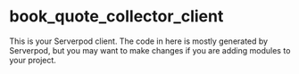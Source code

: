 # book_quote_collector_client

This is your Serverpod client. The code in here is mostly generated by
Serverpod, but you may want to make changes if you are adding modules to your
project.

